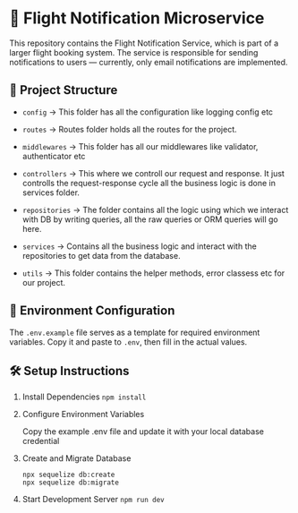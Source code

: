 # 💺 Flight Notification Microservice

This repository contains the Flight Notification Service, which is part of a larger flight booking system.
The service is responsible for sending notifications to users — currently, only email notifications are implemented.

## 📁 Project Structure

- `config` -> This folder has all the configuration like logging config etc

- `routes` -> Routes folder holds all the routes for the project.

- `middlewares` -> This folder has all our middlewares like validator, authenticator etc

- `controllers` -> This where we controll our request and response. It just controlls the request-response cycle all the business logic is done in services folder.

- `repositories` -> The folder contains all the logic using which we interact with DB by writing queries, all the raw queries or ORM queries will go here.

- `services` -> Contains all the business logic and interact with the repositories to get data from the database.

- `utils` -> This folder contains the helper methods, error classess etc for our project.

## 🔐 Environment Configuration

The `.env.example` file serves as a template for required environment variables. Copy it and paste to `.env`, then fill in the actual values.

## 🛠️ Setup Instructions

1. Install Dependencies `npm install`

2. Configure Environment Variables

   Copy the example .env file and update it with your local database credential

3. Create and Migrate Database

   ```
   npx sequelize db:create
   npx sequelize db:migrate
   ```

4. Start Development Server
   `npm run dev`
